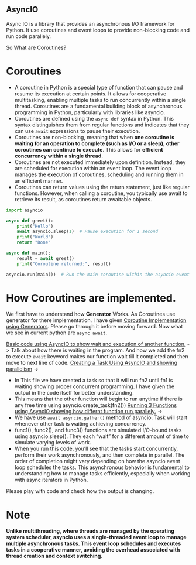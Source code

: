 ## AsyncIO
Async IO is a library that provides an asynchronous I/O framework for Python.
It use coroutines and event loops to provide non-blocking code and run code parallely.

So What are Coroutines?

# Coroutines
- A coroutine in Python is a special type of function that can pause and resume its execution at certain points. It allows for cooperative multitasking, enabling multiple tasks to run concurrently within a single thread. Coroutines are a fundamental building block of asynchronous programming in Python, particularly with libraries like asyncio.
-  Coroutines are defined using the `async def` syntax in Python. This syntax distinguishes them from regular functions and indicates that they can use `await` expressions to pause their execution.
-  Coroutines are non-blocking, meaning that when **one coroutine is waiting for an operation to complete (such as I/O or a sleep), other coroutines can continue to execute**. This allows for **efficient concurrency within a single thread**.
- Coroutines are not executed immediately upon definition. Instead, they are scheduled for execution within an event loop. The event loop manages the execution of coroutines, scheduling and running them in an efficient manner.
- Coroutines can return values using the return statement, just like regular functions. However, when calling a coroutine, you typically use await to retrieve its result, as coroutines return awaitable objects.

```python
import asyncio

async def greet():
    print("Hello")
    await asyncio.sleep(1)  # Pause execution for 1 second
    print("World")
    return "Done"

async def main():
    result = await greet()
    print("Coroutine returned:", result)

asyncio.run(main())  # Run the main coroutine within the asyncio event loop

```
# How Coroutines are implemented.
We first have to understand how **Generator** Works. As Coroutines use generator for there implementation.
I have given [Coroutine Implementation using Generators](coroutine.py). Please  go through it before moving forward.
Now what we see in current python are `async await`.

[Basic code using AsyncIO to show wait and execution of another function.](asyncio.py) -> 
Talk about how there is waiting in the program. And how we add the fn2 to execute `await` keyword makes our function wait till it completed and then move to next line of code.
[Creating a Task Using AsyncIO and showing parallelism](asyncio2.py) -> 
- In This file we have created a task so that it will run fn2 until fn1 is waiting showing proper concurrent programming. I have given the output in the code itself for better understanding.
- This means that the other function will begin to run anytime if there is any free time using asyncio.create_task(fn2())
[Running 3 Functions using AsyncIO showing how differnt function run parallely.](asyncio3.py) -> 
- We have use `await asyncio.gather()` method of asyncio. Task will start whenever other task is waiting achieving concurrency.
- func1(), func2(), and func3() functions are simulated I/O-bound tasks using asyncio.sleep(). They each “wait” for a different amount of time to simulate varying levels of work.
- When you run this code, you’ll see that the tasks start concurrently, perform their work asynchronously, and then complete in parallel. The order of completion might vary depending on how the asyncio event loop schedules the tasks. This asynchronous behavior is fundamental to understanding how to manage tasks efficiently, especially when working with async iterators in Python.

Please play with code and check how the output is changing.


# Note
**Unlike multithreading, where threads are managed by the operating system scheduler, asyncio uses a single-threaded event loop to manage multiple asynchronous tasks. This event loop schedules and executes tasks in a cooperative manner, avoiding the overhead associated with thread creation and context switching.**